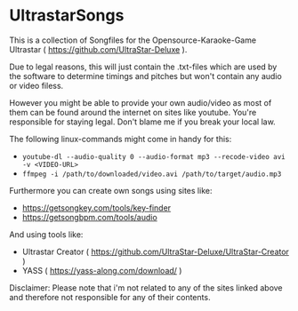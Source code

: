 # UltrastarSongs
This is a collection of Songfiles for the Opensource-Karaoke-Game Ultrastar ( https://github.com/UltraStar-Deluxe ).

Due to legal reasons, this will just contain the .txt-files which are used by the software to determine timings and pitches but won't contain any audio or video filess.

However you might be able to provide your own audio/video as most of them can be found around the internet on sites like youtube.
You're responsible for staying legal. Don't blame me if you break your local law.

The following linux-commands might come in handy for this:

- `youtube-dl --audio-quality 0 --audio-format mp3 --recode-video avi -v <VIDEO-URL>`
- `ffmpeg -i /path/to/downloaded/video.avi /path/to/target/audio.mp3`

Furthermore you can create own songs using sites like:

- https://getsongkey.com/tools/key-finder
- https://getsongbpm.com/tools/audio

And using tools like:

- Ultrastar Creator ( https://github.com/UltraStar-Deluxe/UltraStar-Creator )
- YASS ( https://yass-along.com/download/ )

Disclaimer: Please note that i'm not related to any of the sites linked above and therefore not responsible for any of their contents.
